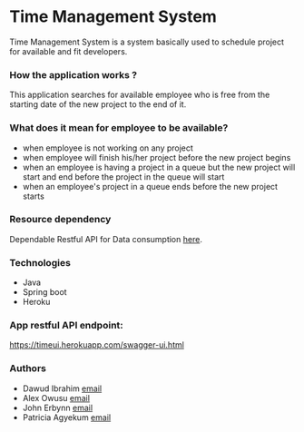 # Time Management System 
Time Management System is a system basically used to schedule project for available and fit developers.

### How the application works ?
This application searches for available employee who is free from the starting date of the new project to the end of it.
		
### What does it mean for employee to be available?
- when employee is not working on any project
- when employee will finish his/her project before the new project begins
- when an employee is having a project in a queue but the new project will start and end before the project in the queue will start
- when an employee's project in a queue ends before the new project starts
 
### Resource dependency
 Dependable Restful API for Data consumption [here](http://employementprofilingapp-env.snvx8mbkdw.us-east-2.elasticbeanstalk.com/swagger-ui.html#/tech-controller/getAllTechnologiesUsingGET).
 
 ### Technologies
 - Java
 - Spring boot
 - Heroku
 
### App restful API endpoint:
https://timeui.herokuapp.com/swagger-ui.html

### Authors
   - Dawud Ibrahim [email](dawud.ismail@turntabl.io)
   - Alex Owusu [email](alex.owusu@turntabl.io)
   - John Erbynn [email](john.erbynn@turntabl.io)
   - Patricia Agyekum [email](patricia.agyekum@turntabl.io)
